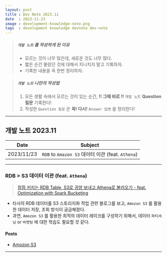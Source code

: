 ```yaml
---
layout: post
title : Dev Note 2023.11
date  : 2023-11-23
image : development-knowledge-note.png
tags  : development knowledge devnote dev-note
---
```


> ##### `개발 노트` 를 작성하게 된 이유 
>- 모르는 것이 너무 많은데, 새로운 것도 너무 많다.
>- 짧은 순간 몰랐던 것에 대해서 지나치지 말고 기록하자.
>- 기록한 내용을 꼭 한번 정리하자.

> ##### `개발 노트` 나만의 작성법
>1. 모든 생활 속에서 모르는 것이 있는 순간, **!! 그때 바로 !!** `개발 노트` **Question 질문** 기록한다!
>2. 작성한 `Question 질문` 은 **꼭! 다시!** `Answer 답변` 을 정리한다!

---

## 개발 노트 2023.11

| Date | Subject |
| :---: | --- |
| 2023/11/23 | `RDB` to `Amazon S3` 데이터 이관 (feat. `Athena`) |

---

### RDB > S3 데이터 이관 (feat. `Athena`)

> [점점 커지는 RDB Table, S3로 귀양 보내고 Athena로 불러오기 - feat. Optimization with Spark Bucketing](https://blog.banksalad.com/tech/data-optimization-with-bucketing/)

- 타사의 RDB 데이터를 S3 스토리지화 작업 관련 블로그를 보고, `Amozon S3` 를 활용한 데이터 저장, 조회 방식이 궁금해졌다.
- 과연, `Amozon S3` 를 활용한 최적의 데이터 레이크를 구성하기 위해서, 데이터 `파티셔닝` or `버켓팅` 에 대한 학습도 필요할 것 같다.

#### Posts

- [Amozon S3](/2023/11/29/AWS-s3)

---
